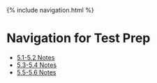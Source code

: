 {% include navigation.html %}

# Navigation for Test Prep

- [5.1-5.2 Notes](https://lucasho22.github.io/flask_portfolio/5notes12)
- [5.3-5.4 Notes](https://lucasho22.github.io/flask_portfolio/5notes34)
- [5.5-5.6 Notes](https://lucasho22.github.io/flask_portfolio/5notes56)
